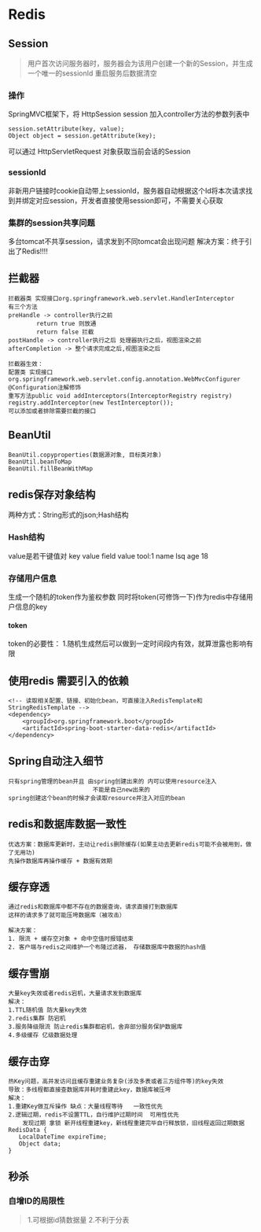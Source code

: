 # Redis
## Session
> 用户首次访问服务器时，服务器会为该用户创建一个新的Session，并生成一个唯一的sessionId
> 重启服务后数据清空
### 操作
SpringMVC框架下，将 HttpSession session 加入controller方法的参数列表中
```
session.setAttribute(key, value);
Object object = session.getAttribute(key);
```
可以通过 HttpServletRequest 对象获取当前会话的Session

### sessionId
非新用户链接时cookie自动带上sessionId，服务器自动根据这个Id将本次请求找到并绑定对应session，开发者直接使用session即可，不需要关心获取

### 集群的session共享问题
多台tomcat不共享session，请求发到不同tomcat会出现问题
解决方案：终于引出了Redis!!!!

## 拦截器
```
拦截器类 实现接口org.springframework.web.servlet.HandlerInterceptor
有三个方法
preHandle -> controller执行之前
        return true 则放通
        return false 拦截
postHandle -> controller执行之后 处理器执行之后，视图渲染之前
afterCompletion -> 整个请求完成之后,视图渲染之后

拦截器生效：
配置类 实现接口org.springframework.web.servlet.config.annotation.WebMvcConfigurer
@Configuration注解修饰
重写方法public void addInterceptors(InterceptorRegistry registry)
registry.addInterceptor(new TestInterceptor());
可以添加或者排除需要拦截的接口
```

## BeanUtil
```
BeanUtil.copyproperties(数据源对象, 目标类对象)
BeanUtil.beanToMap
BeanUtil.fillBeanWithMap
```
## redis保存对象结构
两种方式：String形式的json;Hash结构
### Hash结构
value是若干键值对
key         value
        field    value
tool:1   name     lsq
         age      18
### 存储用户信息
生成一个随机的token作为鉴权参数
同时将token(可修饰一下)作为redis中存储用户信息的key
#### token
token的必要性：
1.随机生成然后可以做到一定时间段内有效，就算泄露也影响有限

## 使用redis 需要引入的依赖
```
<!-- 读取相关配置、链接、初始化bean，可直接注入RedisTemplate和StringRedisTemplate -->
<dependency>
    <groupId>org.springframework.boot</groupId>
    <artifactId>spring-boot-starter-data-redis</artifactId>
</dependency>
```

## Spring自动注入细节
```
只有spring管理的bean并且 由spring创建出来的 内可以使用resource注入
                        不能是自己new出来的
spring创建这个bean的时候才会读取resource并注入对应的bean
```

## redis和数据库数据一致性
```
优选方案：数据库更新时，主动让redis删除缓存(如果主动去更新redis可能不会被用到，做了无用功)
先操作数据库再操作缓存 + 数据有效期
```

## 缓存穿透
```
通过redis和数据库中都不存在的数据查询，请求直接打到数据库
这样的请求多了就可能压垮数据库（被攻击）

解决方案：
1. 限流 + 缓存空对象 + 命中空值时报错结束
2. 客户端与redis之间维护一个布隆过滤器， 存储数据库中数据的hash值
```

## 缓存雪崩
```
大量key失效或者redis宕机，大量请求发到数据库
解决：
1.TTL随机值 防大量key失效
2.redis集群 防宕机
3.服务降级限流 防止redis集群都宕机，舍弃部分服务保护数据库
4.多级缓存 亿级数据处理
```
## 缓存击穿
```
热Key问题，高并发访问且缓存重建业务复杂(涉及多表或者三方组件等)的key失效
导致：多线程都直接查数据库并耗时重建此key，数据库被压垮
解决：
1.重建Key做互斥操作 缺点：大量线程等待   一致性优先
2.逻辑过期，redis不设置TTL，自行维护过期时间  可用性优先
    发现过期 拿锁 新开线程重建key，新线程重建完毕自行释放锁，旧线程返回过期数据
RedisData {
   LocalDateTime expireTime;
   Object data;
}
```

## 秒杀
### 自增ID的局限性
> 1.可根据id猜数据量
> 2.不利于分表
